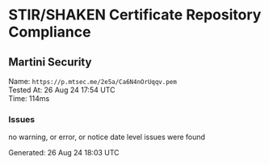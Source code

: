 # STIR/SHAKEN Certificate Repository Compliance

## Martini Security

Name: `https://p.mtsec.me/2e5a/Ca6N4nOrUqqv.pem`\
Tested At: 26 Aug 24 17:54 UTC\
Time: 114ms

### Issues

no warning, or error, or notice date level issues were found

Generated: 26 Aug 24 18:03 UTC